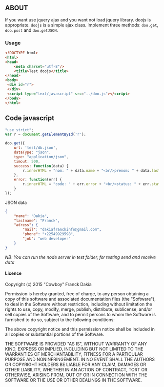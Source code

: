 ## ABOUT
If you want use jquery ajax and you want not load jquery library. doojs is appropriate.
`doojs` is a simple ajax class. Implement three methods: `doo.get`, `doo.post` and `doo.getJSON`.

### Usage
```html
<!DOCTYPE html>
<html>
<head>
	<meta charset="utf-8"/>
	<title>Test doojs</title>
</head>
<body>
 <div id="r">
 </div>
 <script type="text/javascript" src="../doo.js"></script>
</body>
</html>
```
Code javascript
---------------
#### 
```js
"use strict";
var r = document.getElementById('r');

doo.get({
	url: 'test/db.json',
	dataType: "json",
	type: "application/json",
	timout: 500,
	success: function(data) {
		r.innerHTML = "nom: " + data.name + "<br/>prenom: " + data.lastname + "<br/>mail: " + data.adress.mail;
	},
	error: function(err) {
		r.innerHTML = "code: " + err.error + "<br/>status: " + err.status;
	}
});
```
JSON data
```json
{
	"name": "Dakia",
	"lastname": "Franck",
	"adress": {
		"mail": "dakiafranckinfo@gmail.com",
		"phone": "+22549929598",
		"job": "web developer"
	}
}
```
_NB: You can run the node server in test folder, for testing send and receive data_
#### Licence
Copyright (c) 2015 "Cowboy" Franck Dakia

Permission is hereby granted, free of charge, to any person
obtaining a copy of this software and associated documentation
files (the "Software"), to deal in the Software without
restriction, including without limitation the rights to use,
copy, modify, merge, publish, distribute, sublicense, and/or sell
copies of the Software, and to permit persons to whom the
Software is furnished to do so, subject to the following
conditions:

The above copyright notice and this permission notice shall be
included in all copies or substantial portions of the Software.

THE SOFTWARE IS PROVIDED "AS IS", WITHOUT WARRANTY OF ANY KIND,
EXPRESS OR IMPLIED, INCLUDING BUT NOT LIMITED TO THE WARRANTIES
OF MERCHANTABILITY, FITNESS FOR A PARTICULAR PURPOSE AND
NONINFRINGEMENT. IN NO EVENT SHALL THE AUTHORS OR COPYRIGHT
HOLDERS BE LIABLE FOR ANY CLAIM, DAMAGES OR OTHER LIABILITY,
WHETHER IN AN ACTION OF CONTRACT, TORT OR OTHERWISE, ARISING
FROM, OUT OF OR IN CONNECTION WITH THE SOFTWARE OR THE USE OR
OTHER DEALINGS IN THE SOFTWARE.
